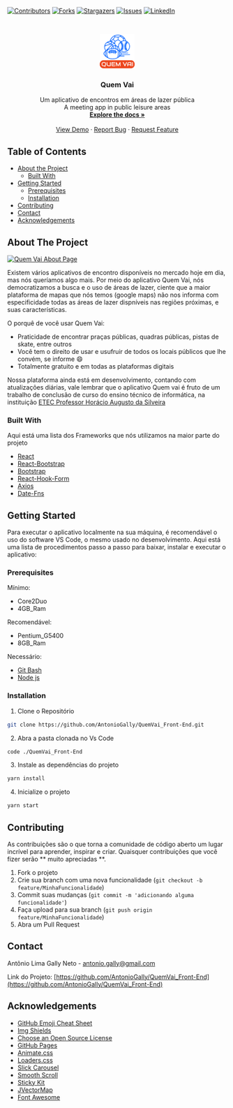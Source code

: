 [![Contributors][contributors-shield]][contributors-url]
[![Forks][forks-shield]][forks-url]
[![Stargazers][stars-shield]][stars-url]
[![Issues][issues-shield]][issues-url]
[![LinkedIn][linkedin-shield]][linkedin-url]

<!-- PROJECT LOGO -->
<br />
<p align="center">
  <a href="https://github.com/AntonioGally/QuemVai_Front-End">
    <img src="src/img/logo/QuemVaiLogo2.png" alt="Logo" width="80" height="80">
  </a>

  <h3 align="center">Quem Vai</h3>

  <p align="center">
    Um aplicativo de encontros em áreas de lazer pública   <br/> A meeting app in public leisure areas
    <br />
    <a href="https://github.com/AntonioGally/QuemVai_Front-End"><strong> Explore the docs »</strong></a>
    <br />
    <br />
    <a href="https://github.com/AntonioGally/QuemVai_Front-End">View Demo</a>
    ·
    <a href="https://github.com/AntonioGally/QuemVai_Front-End/issues">Report Bug</a>
    ·
    <a href="https://github.com/AntonioGally/QuemVai_Front-End/issues">Request Feature</a>
  </p>
</p>

<!-- TABLE OF CONTENTS -->

## Table of Contents

- [About the Project](#about-the-project)
  - [Built With](#built-with)
- [Getting Started](#getting-started)
  - [Prerequisites](#prerequisites)
  - [Installation](#installation)
- [Contributing](#contributing)
- [Contact](#contact)
- [Acknowledgements](#Acknowledgements)

<!-- ABOUT THE PROJECT -->

## About The Project

[![Quem Vai About Page][product-screenshot]](https://github.com/AntonioGally/QuemVai_Front-End/tree/AplicationWeb/src/img/AppPresentation.gif)<br/>

Existem vários aplicativos de encontro disponíveis no mercado hoje em dia, mas nós queríamos algo mais. Por meio do aplicativo
Quem Vai, nós democratizamos a busca e o uso de áreas de lazer, ciente que a maior plataforma de mapas que nós temos (google maps)
não nos informa com especificidade todas as áreas de lazer dispníveis nas regiões próximas, e suas características.

O porquê de você usar Quem Vai:

- Praticidade de encontrar praças públicas, quadras públicas, pistas de skate, entre outros
- Você tem o direito de usar e usufruir de todos os locais públicos que lhe convém, se informe :smile:
- Totalmente gratuito e em todas as plataformas digitais

Nossa plataforma ainda está em desenvolvimento, contando com atualizações diárias, vale lembrar que o aplicativo
Quem vai é fruto de um trabalho de conclusão de curso do ensino técnico de informática, na instituição <a href="http://etechoracio.com.br/etec/">ETEC Professor Horácio Augusto da Silveira</a>

### Built With

Aqui está uma lista dos Frameworks que nós utilizamos na maior parte do projeto

- [React](https://pt-br.reactjs.org)
- [React-Bootstrap](https://react-bootstrap.github.io)
- [Bootstrap](https://getbootstrap.com)
- [React-Hook-Form](https://react-hook-form.com)
- [Axios](https://github.com/axios/axios)
- [Date-Fns](https://date-fns.org/v2.16.1/docs/Locale)

<!-- GETTING STARTED -->

## Getting Started

Para executar o aplicativo localmente na sua máquina, é recomendável o uso do software VS Code, o mesmo usado
no desenvolvimento. Aqui está uma lista de procedimentos passo a passo para baixar, instalar e executar o aplicativo:

### Prerequisites

Mínimo:

- Core2Duo
- 4GB_Ram

Recomendável:

- Pentium_G5400
- 8GB_Ram

Necessário:

- <a href="https://git-scm.com/downloads">Git Bash</a>
- <a href="https://nodejs.org/en/download/">Node js</a>

### Installation

1. Clone o Repositório

```sh
git clone https://github.com/AntonioGally/QuemVai_Front-End.git
```

2. Abra a pasta clonada no Vs Code

```sh
code ./QuemVai_Front-End
```

3. Instale as dependências do projeto

```sh
yarn install
```

4. Inicialize o projeto

```sh
yarn start
```

<!-- ROADMAP -->

<!-- CONTRIBUTING -->

## Contributing

As contribuições são o que torna a comunidade de código aberto um lugar incrível para aprender, inspirar e criar. Quaisquer contribuições que você fizer serão ** muito apreciadas **.

1. Fork o projeto
2. Crie sua branch com uma nova funcionalidade (`git checkout -b feature/MinhaFuncionalidade`)
3. Commit suas mudanças (`git commit -m 'adicionando alguma funcionalidade'`)
4. Faça upload para sua branch (`git push origin feature/MinhaFuncionalidade`)
5. Abra um Pull Request

<!-- CONTACT -->

## Contact

Antônio Lima Gally Neto - antonio.gally@gmail.com

Link do Projeto: [https://github.com/AntonioGally/QuemVai_Front-End](https://github.com/AntonioGally/QuemVai_Front-End)

<!-- ACKNOWLEDGEMENTS -->

## Acknowledgements

- [GitHub Emoji Cheat Sheet](https://www.webpagefx.com/tools/emoji-cheat-sheet)
- [Img Shields](https://shields.io)
- [Choose an Open Source License](https://choosealicense.com)
- [GitHub Pages](https://pages.github.com)
- [Animate.css](https://daneden.github.io/animate.css)
- [Loaders.css](https://connoratherton.com/loaders)
- [Slick Carousel](https://kenwheeler.github.io/slick)
- [Smooth Scroll](https://github.com/cferdinandi/smooth-scroll)
- [Sticky Kit](http://leafo.net/sticky-kit)
- [JVectorMap](http://jvectormap.com)
- [Font Awesome](https://fontawesome.com)

<!-- MARKDOWN LINKS & IMAGES -->
<!-- https://www.markdownguide.org/basic-syntax/#reference-style-links -->

[contributors-shield]: https://img.shields.io/github/contributors/AntonioGally/QuemVai_Front-End.svg?style=flat-square
[contributors-url]: https://github.com/AntonioGally/QuemVai_Front-End/graphs/contributors
[forks-shield]: https://img.shields.io/github/forks/AntonioGally/QuemVai_Front-End.svg?style=flat-square
[forks-url]: https://github.com/AntonioGally/QuemVai_Front-End/network/members
[stars-shield]: https://img.shields.io/github/stars/AntonioGally/QuemVai_Front-End.svg?style=flat-square
[stars-url]: https://github.com/AntonioGally/QuemVai_Front-End/stargazers
[issues-shield]: https://img.shields.io/github/issues/AntonioGally/QuemVai_Front-End.svg?style=flat-square
[issues-url]: https://github.com/AntonioGally/QuemVai_Front-End/issues

<!-- [license-shield]: https://img.shields.io/github/license/AntonioGally/QuemVai_Front-End.svg?style=flat-square
[license-url]: https://github.com/AntonioGally/QuemVai_Front-End/blob/master/LICENSE.txt -->

[linkedin-shield]: https://img.shields.io/badge/-LinkedIn-black.svg?style=flat-square&logo=linkedin&colorB=555
[linkedin-url]: https://www.linkedin.com/in/antônio-gally-089bab180/
[product-screenshot]: https://github.com/AntonioGally/QuemVai_Front-End/tree/AplicationWeb/src/img/AppPresentation.gif
